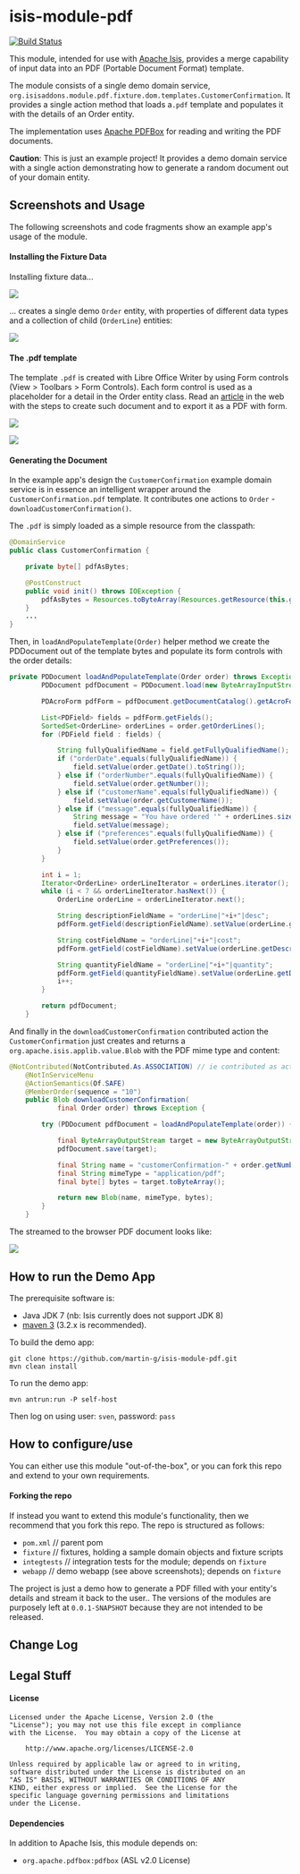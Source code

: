 # isis-module-pdf #

[![Build Status](https://travis-ci.org/isisaddons/isis-module-pdf.png?branch=master)](https://travis-ci.org/isisaddons/isis-module-pdf)

This module, intended for use with [Apache Isis](http://isis.apache.org), provides a merge capability of input
data into an PDF (Portable Document Format) template.

The module consists of a single demo domain service, `org.isisaddons.module.pdf.fixture.dom.templates.CustomerConfirmation`.
It provides a single action method that loads a`.pdf` template and populates it with the details of an Order entity.

The implementation uses [Apache PDFBox](http://pdfbox.apache.org/) for reading and writing the PDF documents.

**Caution**: This is just an example project!
It provides a demo domain service with a single action demonstrating how to generate a random document out of your domain entity.

## Screenshots and Usage ##

The following screenshots and code fragments show an example app's usage of the module.

#### Installing the Fixture Data ####

Installing fixture data...

![](https://raw.github.com/martin-g/isis-module-pdf/master/images/example-app-install-fixtures.png)

... creates a single demo `Order` entity, with properties of different data types and a collection of child (`OrderLine`) entities: 

![](https://raw.github.com/martin-g/isis-module-pdf/master/images/example-app-order-entity.png)


#### The .pdf template ####

The template `.pdf` is created with Libre Office Writer by using Form controls (View > Toolbars > Form Controls).
Each form control is used as a placeholder for a detail in the Order entity class.
Read an <a href="http://www.maketecheasier.com/create-a-pdf-with-fillable-forms-in-libreoffice/">article</a> in the web with the steps to
create such document and to export it as a PDF with form.

![](https://raw.github.com/martin-g/isis-module-pdf/master/images/document-with-form-libreoffice.png)

![](https://raw.github.com/martin-g/isis-module-pdf/master/images/document-with-form-evince.png)

#### Generating the Document ####

In the example app's design the `CustomerConfirmation` example domain service is in essence an intelligent wrapper
around the `CustomerConfirmation.pdf` template.  It contributes one actions to `Order` - `downloadCustomerConfirmation()`.

The `.pdf` is simply loaded as a simple resource from the classpath:
  
```java
@DomainService
public class CustomerConfirmation {

    private byte[] pdfAsBytes;

    @PostConstruct
    public void init() throws IOException {
        pdfAsBytes = Resources.toByteArray(Resources.getResource(this.getClass(), "CustomerConfirmation.pdf"));
    }
    ...
}
```

Then, in `loadAndPopulateTemplate(Order)` helper method we create the PDDocument out of the template bytes and populate its form controls with
the order details:

```java
private PDDocument loadAndPopulateTemplate(Order order) throws Exception {
        PDDocument pdfDocument = PDDocument.load(new ByteArrayInputStream(pdfAsBytes));

        PDAcroForm pdfForm = pdfDocument.getDocumentCatalog().getAcroForm();

        List<PDField> fields = pdfForm.getFields();
        SortedSet<OrderLine> orderLines = order.getOrderLines();
        for (PDField field : fields) {

            String fullyQualifiedName = field.getFullyQualifiedName();
            if ("orderDate".equals(fullyQualifiedName)) {
                field.setValue(order.getDate().toString());
            } else if ("orderNumber".equals(fullyQualifiedName)) {
                field.setValue(order.getNumber());
            } else if ("customerName".equals(fullyQualifiedName)) {
                field.setValue(order.getCustomerName());
            } else if ("message".equals(fullyQualifiedName)) {
                String message = "You have ordered '" + orderLines.size() +"' products";
                field.setValue(message);
            } else if ("preferences".equals(fullyQualifiedName)) {
                field.setValue(order.getPreferences());
            }
        }

        int i = 1;
        Iterator<OrderLine> orderLineIterator = orderLines.iterator();
        while (i < 7 && orderLineIterator.hasNext()) {
            OrderLine orderLine = orderLineIterator.next();

            String descriptionFieldName = "orderLine|"+i+"|desc";
            pdfForm.getField(descriptionFieldName).setValue(orderLine.getDescription());

            String costFieldName = "orderLine|"+i+"|cost";
            pdfForm.getField(costFieldName).setValue(orderLine.getDescription());

            String quantityFieldName = "orderLine|"+i+"|quantity";
            pdfForm.getField(quantityFieldName).setValue(orderLine.getDescription());
            i++;
        }

        return pdfDocument;
    }
```

And finally in the `downloadCustomerConfirmation` contributed action the `CustomerConfirmation` just creates and returns
a `org.apache.isis.applib.value.Blob` with the PDF mime type and content:

```java
@NotContributed(NotContributed.As.ASSOCIATION) // ie contributed as action
    @NotInServiceMenu
    @ActionSemantics(Of.SAFE)
    @MemberOrder(sequence = "10")
    public Blob downloadCustomerConfirmation(
            final Order order) throws Exception {

        try (PDDocument pdfDocument = loadAndPopulateTemplate(order)) {

            final ByteArrayOutputStream target = new ByteArrayOutputStream();
            pdfDocument.save(target);

            final String name = "customerConfirmation-" + order.getNumber() + ".pdf";
            final String mimeType = "application/pdf";
            final byte[] bytes = target.toByteArray();

            return new Blob(name, mimeType, bytes);
        }
    }
```

The streamed to the browser PDF document looks like:

![](https://raw.github.com/martin-g/isis-module-pdf/master/images/populated-pdf.png)

## How to run the Demo App ##

The prerequisite software is:

* Java JDK 7 (nb: Isis currently does not support JDK 8)
* [maven 3](http://maven.apache.org) (3.2.x is recommended).

To build the demo app:

    git clone https://github.com/martin-g/isis-module-pdf.git
    mvn clean install

To run the demo app:

    mvn antrun:run -P self-host
    
Then log on using user: `sven`, password: `pass`


## How to configure/use ##

You can either use this module "out-of-the-box", or you can fork this repo and extend to your own requirements. 



#### Forking the repo ####

If instead you want to extend this module's functionality, then we recommend that you fork this repo.  The repo is 
structured as follows:

* `pom.xml`    // parent pom
* `fixture`    // fixtures, holding a sample domain objects and fixture scripts
* `integtests` // integration tests for the module; depends on `fixture`
* `webapp`     // demo webapp (see above screenshots); depends on `fixture`

The project is just a demo how to generate a PDF filled with your entity's details and stream it back to the user..
The versions of the modules are purposely left at `0.0.1-SNAPSHOT` because they are not intended to be released.


## Change Log ##


## Legal Stuff ##
 
#### License ####

    Licensed under the Apache License, Version 2.0 (the
    "License"); you may not use this file except in compliance
    with the License.  You may obtain a copy of the License at

        http://www.apache.org/licenses/LICENSE-2.0

    Unless required by applicable law or agreed to in writing,
    software distributed under the License is distributed on an
    "AS IS" BASIS, WITHOUT WARRANTIES OR CONDITIONS OF ANY
    KIND, either express or implied.  See the License for the
    specific language governing permissions and limitations
    under the License.


#### Dependencies ####

In addition to Apache Isis, this module depends on:

* `org.apache.pdfbox:pdfbox` (ASL v2.0 License)
